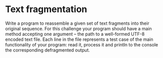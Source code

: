 # Text fragmentation

Write a program to reassemble a given set of text fragments into their original sequence. 
For this challenge your program should have a main method accepting one argument – the path 
to a well-formed UTF-8 encoded text file. Each line in the file represents a test case of the main 
functionality of your program: read it, process it and println to the console the corresponding defragmented output. 

